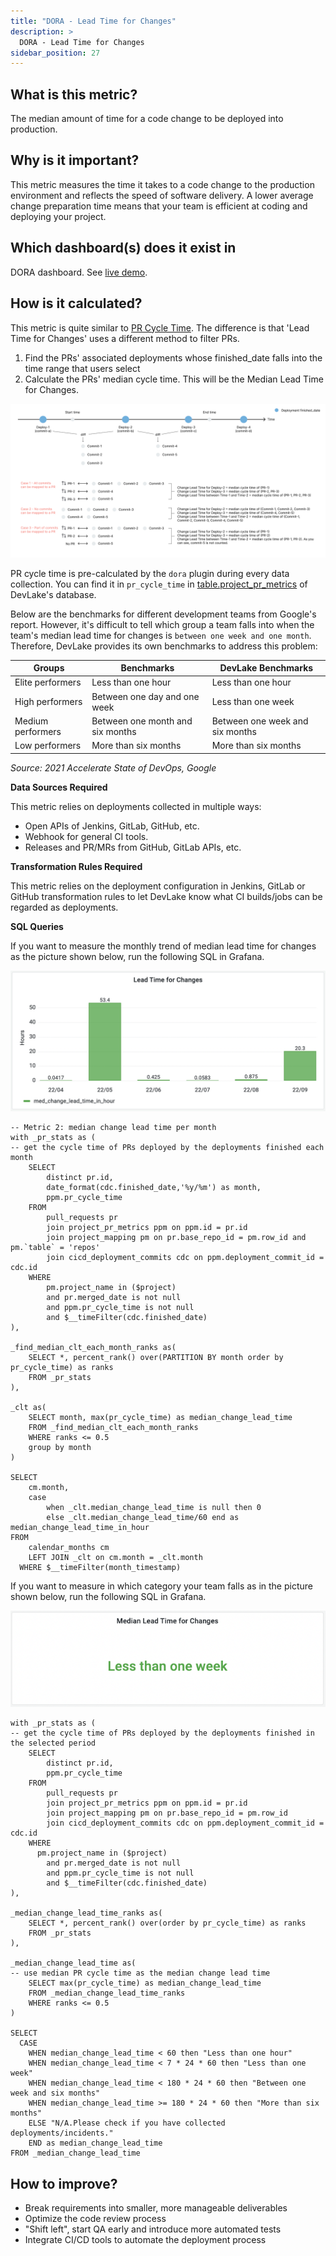 ```yaml
---
title: "DORA - Lead Time for Changes"
description: >
  DORA - Lead Time for Changes
sidebar_position: 27
---
```


## What is this metric? 
The median amount of time for a code change to be deployed into production.

## Why is it important?
This metric measures the time it takes to a code change to the production environment and reflects the speed of software delivery. A lower average change preparation time means that your team is efficient at coding and deploying your project.

## Which dashboard(s) does it exist in
DORA dashboard. See [live demo](https://grafana-lake.demo.devlake.io/grafana/d/qNo8_0M4z/dora?orgId=1).


## How is it calculated?
This metric is quite similar to [PR Cycle Time](PRCycleTime.md). The difference is that 'Lead Time for Changes' uses a different method to filter PRs.

1. Find the PRs' associated deployments whose finished_date falls into the time range that users select
2. Calculate the PRs' median cycle time. This will be the Median Lead Time for Changes.

![](/img/Metrics/pr-commit-deploy.jpeg)

PR cycle time is pre-calculated by the `dora` plugin during every data collection. You can find it in `pr_cycle_time` in [table.project_pr_metrics](https://devlake.apache.org/docs/DataModels/DevLakeDomainLayerSchema/#project_pr_metrics) of DevLake's database.


Below are the benchmarks for different development teams from Google's report. However, it's difficult to tell which group a team falls into when the team's median lead time for changes is `between one week and one month`. Therefore, DevLake provides its own benchmarks to address this problem:

| Groups           | Benchmarks                           | DevLake Benchmarks 
| -----------------| -------------------------------------| --------------------------------|
| Elite performers | Less than one hour                   | Less than one hour              |
| High performers  | Between one day and one week         | Less than one week              |
| Medium performers| Between one month and six months     | Between one week and six months |
| Low performers   | More than six months                 | More than six months            |

<p><i>Source: 2021 Accelerate State of DevOps, Google</i></p>

<b>Data Sources Required</b>

This metric relies on deployments collected in multiple ways:
- Open APIs of Jenkins, GitLab, GitHub, etc.
- Webhook for general CI tools.
- Releases and PR/MRs from GitHub, GitLab APIs, etc.

<b>Transformation Rules Required</b>

This metric relies on the deployment configuration in Jenkins, GitLab or GitHub transformation rules to let DevLake know what CI builds/jobs can be regarded as deployments.

<b>SQL Queries</b>

If you want to measure the monthly trend of median lead time for changes as the picture shown below, run the following SQL in Grafana.

![](/img/Metrics/lead-time-for-changes-monthly.jpeg)

```
-- Metric 2: median change lead time per month
with _pr_stats as (
-- get the cycle time of PRs deployed by the deployments finished each month
	SELECT
		distinct pr.id,
		date_format(cdc.finished_date,'%y/%m') as month,
		ppm.pr_cycle_time
	FROM
		pull_requests pr
		join project_pr_metrics ppm on ppm.id = pr.id
		join project_mapping pm on pr.base_repo_id = pm.row_id and pm.`table` = 'repos'
		join cicd_deployment_commits cdc on ppm.deployment_commit_id = cdc.id
	WHERE
		pm.project_name in ($project) 
		and pr.merged_date is not null
		and ppm.pr_cycle_time is not null
		and $__timeFilter(cdc.finished_date)
),

_find_median_clt_each_month_ranks as(
	SELECT *, percent_rank() over(PARTITION BY month order by pr_cycle_time) as ranks
	FROM _pr_stats
),

_clt as(
	SELECT month, max(pr_cycle_time) as median_change_lead_time
	FROM _find_median_clt_each_month_ranks
	WHERE ranks <= 0.5
	group by month
)

SELECT 
	cm.month,
	case 
		when _clt.median_change_lead_time is null then 0 
		else _clt.median_change_lead_time/60 end as median_change_lead_time_in_hour
FROM 
	calendar_months cm
	LEFT JOIN _clt on cm.month = _clt.month
  WHERE $__timeFilter(month_timestamp)
```

If you want to measure in which category your team falls as in the picture shown below, run the following SQL in Grafana.

![](/img/Metrics/lead-time-for-changes-text.jpeg)

```
with _pr_stats as (
-- get the cycle time of PRs deployed by the deployments finished in the selected period
	SELECT
		distinct pr.id,
		ppm.pr_cycle_time
	FROM
		pull_requests pr 
		join project_pr_metrics ppm on ppm.id = pr.id
		join project_mapping pm on pr.base_repo_id = pm.row_id
		join cicd_deployment_commits cdc on ppm.deployment_commit_id = cdc.id
	WHERE
	  pm.project_name in ($project) 
		and pr.merged_date is not null
		and ppm.pr_cycle_time is not null
		and $__timeFilter(cdc.finished_date)
),

_median_change_lead_time_ranks as(
	SELECT *, percent_rank() over(order by pr_cycle_time) as ranks
	FROM _pr_stats
),

_median_change_lead_time as(
-- use median PR cycle time as the median change lead time
	SELECT max(pr_cycle_time) as median_change_lead_time
	FROM _median_change_lead_time_ranks
	WHERE ranks <= 0.5
)

SELECT 
  CASE
    WHEN median_change_lead_time < 60 then "Less than one hour"
    WHEN median_change_lead_time < 7 * 24 * 60 then "Less than one week"
    WHEN median_change_lead_time < 180 * 24 * 60 then "Between one week and six months"
    WHEN median_change_lead_time >= 180 * 24 * 60 then "More than six months"
    ELSE "N/A.Please check if you have collected deployments/incidents."
    END as median_change_lead_time
FROM _median_change_lead_time
```

## How to improve?
- Break requirements into smaller, more manageable deliverables
- Optimize the code review process
- "Shift left", start QA early and introduce more automated tests
- Integrate CI/CD tools to automate the deployment process
